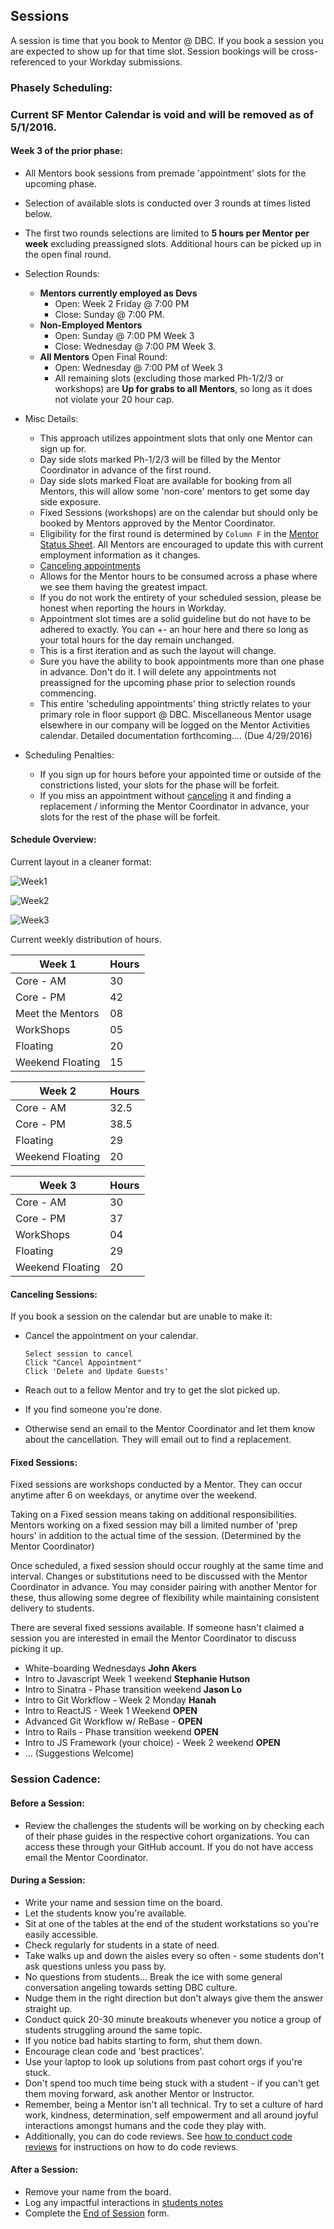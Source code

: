 ## Sessions

A session is time that you book to Mentor @ DBC. If you book a session you are expected to show up for that time slot. Session bookings will be cross-referenced to your Workday submissions.

### Phasely Scheduling:

### Current SF Mentor Calendar is void and will be removed as of 5/1/2016.

#### Week 3 of the prior phase:

- All Mentors book sessions from premade 'appointment' slots for the upcoming phase.
- Selection of available slots is conducted over 3 rounds at times listed below.
- The first two rounds selections are limited to __5 hours per Mentor per week__ excluding preassigned slots. Additional hours can be picked up in the open final round.
- Selection Rounds:
  - __Mentors currently employed as Devs__
    - Open: Week 2 Friday @ 7:00 PM
    - Close: Sunday @ 7:00 PM.
  - __Non-Employed Mentors__
    - Open: Sunday @ 7:00 PM Week 3
    - Close: Wednesday @ 7:00 PM Week 3.
  - __All Mentors__ Open Final Round:
    - Open: Wednesday @ 7:00 PM of Week 3
    - All remaining slots (excluding those marked Ph-1/2/3 or workshops) are __Up for grabs to all Mentors__, so long as it does not violate your 20 hour cap.

- Misc Details:
  - This approach utilizes appointment slots that only one Mentor can sign up for.
  - Day side slots marked Ph-1/2/3 will be filled by the Mentor Coordinator in advance of the first round.
  - Day side slots marked Float are available for booking from all Mentors, this will allow some 'non-core' mentors to get some day side exposure.
  - Fixed Sessions (workshops) are on the calendar but should only be booked by Mentors approved by the Mentor Coordinator.
  - Eligibility for the first round is determined by ```Column F``` in the [Mentor Status Sheet](https://docs.google.com/spreadsheets/d/1RgO926LYjNb4OuYwPOBIEkX3hjQNLmT-P99IEIxpmP0/edit?usp=sharing). All Mentors are encouraged to update this with current employment information as it changes.
  - [Canceling appointments](sessions.md#canceling_sessions)
  - Allows for the Mentor hours to be consumed across a phase where we see them having the greatest impact.
  - If you do not work the entirety of your scheduled session, please be honest when reporting the hours in Workday.
  - Appointment slot times are a solid guideline but do not have to be adhered to exactly. You can +- an hour here and there so long as your total hours for the day remain unchanged.
  - This is a first iteration and as such the layout will change.
  - Sure you have the ability to book appointments more than one phase in advance. Don't do it. I will delete any appointments not preassigned for the upcoming phase prior to selection rounds commencing.
  - This entire 'scheduling appointments' thing strictly relates to your primary role in floor support @ DBC. Miscellaneous Mentor usage elsewhere in our company will be logged on the Mentor Activities calendar. Detailed documentation forthcoming.... (Due 4/29/2016)

- Scheduling Penalties:
  - If you sign up for hours before your appointed time or outside of the constrictions listed, your slots for the phase will be forfeit.
  - If you miss an appointment without [canceling](sessions.md#canceling_sessions) it and finding a replacement / informing the Mentor Coordinator in advance, your slots for the rest of the phase will be forfeit.

#### Schedule Overview:

Current layout in a cleaner format:

![Week1](schedules/Week-1.png)

![Week2](schedules/Week-2.png)

![Week3](schedules/Week-3.png)

Current weekly distribution of hours.

| Week 1 | Hours |
|------|---|
| Core - AM  | 30 |
| Core - PM  | 42 |
| Meet the Mentors | 08 |
| WorkShops  | 05 |
| Floating  | 20 |
| Weekend Floating  | 15 |

| Week 2 | Hours |
|------|---|
| Core - AM  | 32.5 |
| Core - PM  | 38.5 |
| Floating | 29 |
| Weekend Floating | 20|

| Week 3 | Hours |
|------|---|
| Core - AM | 30 |
| Core - PM | 37 |
| WorkShops | 04 |
| Floating | 29 |
| Weekend Floating | 20 |

#### Canceling Sessions:

If you book a session on the calendar but are unable to make it:

  - Cancel the appointment on your calendar.

    ```
    Select session to cancel
    Click "Cancel Appointment"
    Click 'Delete and Update Guests'
    ```
  - Reach out to a fellow Mentor and try to get the slot picked up.
  - If you find someone you're done.
  - Otherwise send an email to the Mentor Coordinator and let them know about the cancellation. They will email out to find a replacement.

#### Fixed Sessions:
Fixed sessions are workshops conducted by a Mentor. They can occur anytime after 6 on weekdays, or anytime over the weekend.

Taking on a Fixed session means taking on additional responsibilities. Mentors working on a fixed session may bill a limited number of 'prep hours' in addition to the actual time of the session. (Determined by the Mentor Coordinator)

Once scheduled, a fixed session should occur roughly at the same time and interval. Changes or substitutions need to be discussed with the Mentor Coordinator in advance. You may consider pairing with another Mentor for these, thus allowing some degree of flexibility while maintaining consistent delivery to students.

There are several fixed sessions available. If someone hasn't claimed a session you are interested in email the Mentor Coordinator to discuss picking it up.
  - White-boarding Wednesdays **John Akers**
  - Intro to Javascript Week 1 weekend **Stephanie Hutson**
  - Intro to Sinatra - Phase transition weekend **Jason Lo**
  - Intro to Git Workflow - Week 2 Monday **Hanah**
  - Intro to ReactJS - Week 1 Weekend **OPEN**
  - Advanced Git Workflow w/ ReBase - **OPEN**
  - Intro to Rails - Phase transition weekend **OPEN**
  - Intro to JS Framework (your choice) - Week 2 weekend **OPEN**
  - ... (Suggestions Welcome)

### Session Cadence:

#### Before a Session:
- Review the challenges the students will be working on by checking each of their phase guides in the respective cohort organizations. You can access these through your GitHub account. If you do not have access email the Mentor Coordinator.

#### During a Session:
- Write your name and session time on the board.
- Let the students know you're available.
- Sit at one of the tables at the end of the student workstations so you're easily accessible.
- Check regularly for students in a state of need.
- Take walks up and down the aisles every so often - some students don't ask questions unless you pass by.
- No questions from students... Break the ice with some general conversation angeling towards setting DBC culture.
- Nudge them in the right direction but don't always give them the answer straight up.
- Conduct quick 20-30 minute breakouts whenever you notice a group of students struggling around the same topic.
- If you notice bad habits starting to form, shut them down.
- Encourage clean code and 'best practices'.
- Use your laptop to look up solutions from past cohort orgs if you're stuck.
- Don't spend too much time being stuck with a student - if you can't get them moving forward, ask another Mentor or Instructor.
- Remember, being a Mentor isn't all technical. Try to set a culture of hard work, kindness, determination, self empowerment and all around joyful interactions amongst humans and the code they play with.
- Additionally, you can do code reviews. See [how to conduct code reviews](code-review.md) for instructions on how to do code reviews.

#### After a Session:
- Remove your name from the board.
- Log any impactful interactions in [students notes](https://mentor.devbootcamp.com/)
- Complete the [End of Session](https://docs.google.com/a/devbootcamp.com/forms/d/1bNIBtgy2ephY5117eHa31iFVgVRxPJAA0zzyeEqvTlA/viewform) form.
